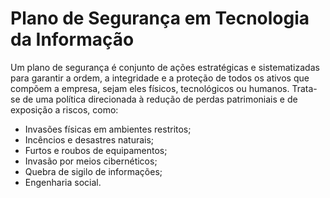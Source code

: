# Plano de Segurança em Tecnologia da Informação
Um plano de segurança é conjunto de ações estratégicas e sistematizadas para garantir a ordem, a integridade e a proteção de todos os ativos que compõem a empresa, 
sejam eles físicos, tecnológicos ou humanos. Trata-se de uma política direcionada à redução de perdas patrimoniais e de exposição a riscos, como:

* Invasões físicas em ambientes restritos;
* Incêncios e desastres naturais;
* Furtos e roubos de equipamentos;
* Invasão por meios cibernéticos;
* Quebra de sigilo de informações;
* Engenharia social.

